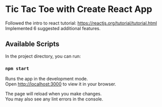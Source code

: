 # Tic Tac Toe with Create React App

Followed the intro to react tutorial: https://reactjs.org/tutorial/tutorial.html
Implemented 6 suggested additional features.

## Available Scripts

In the project directory, you can run:

### `npm start`

Runs the app in the development mode.\
Open [http://localhost:3000](http://localhost:3000) to view it in your browser.

The page will reload when you make changes.\
You may also see any lint errors in the console.
